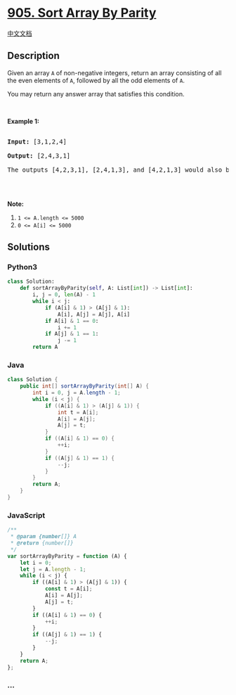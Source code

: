 # [905. Sort Array By Parity](https://leetcode.com/problems/sort-array-by-parity)

[中文文档](/solution/0900-0999/0905.Sort%20Array%20By%20Parity/README.md)

## Description

<p>Given an array <code>A</code> of non-negative integers, return an array consisting of all the even elements of <code>A</code>, followed by all the odd elements of <code>A</code>.</p>

<p>You may return any answer array that satisfies this condition.</p>

<p>&nbsp;</p>

<div>

<p><strong>Example 1:</strong></p>

<pre>

<strong>Input: </strong><span id="example-input-1-1">[3,1,2,4]</span>

<strong>Output: </strong><span id="example-output-1">[2,4,3,1]</span>

The outputs [4,2,3,1], [2,4,1,3], and [4,2,1,3] would also be accepted.

</pre>

<p>&nbsp;</p>

<p><strong>Note:</strong></p>

<ol>
	<li><code>1 &lt;= A.length &lt;= 5000</code></li>
	<li><code>0 &lt;= A[i] &lt;= 5000</code></li>
</ol>

</div>

## Solutions

<!-- tabs:start -->

### **Python3**

```python
class Solution:
    def sortArrayByParity(self, A: List[int]) -> List[int]:
        i, j = 0, len(A) - 1
        while i < j:
            if (A[i] & 1) > (A[j] & 1):
                A[i], A[j] = A[j], A[i]
            if A[i] & 1 == 0:
                i += 1
            if A[j] & 1 == 1:
                j -= 1
        return A
```

### **Java**

```java
class Solution {
    public int[] sortArrayByParity(int[] A) {
        int i = 0, j = A.length - 1;
        while (i < j) {
            if ((A[i] & 1) > (A[j] & 1)) {
                int t = A[i];
                A[i] = A[j];
                A[j] = t;
            }
            if ((A[i] & 1) == 0) {
                ++i;
            }
            if ((A[j] & 1) == 1) {
                --j;
            }
        }
        return A;
    }
}
```

### **JavaScript**

```js
/**
 * @param {number[]} A
 * @return {number[]}
 */
var sortArrayByParity = function (A) {
    let i = 0;
    let j = A.length - 1;
    while (i < j) {
        if ((A[i] & 1) > (A[j] & 1)) {
            const t = A[i];
            A[i] = A[j];
            A[j] = t;
        }
        if ((A[i] & 1) == 0) {
            ++i;
        }
        if ((A[j] & 1) == 1) {
            --j;
        }
    }
    return A;
};
```

### **...**

```

```

<!-- tabs:end -->

